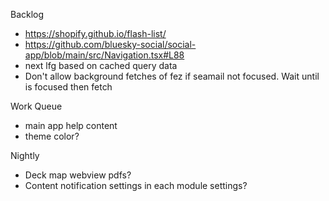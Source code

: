 Backlog
* https://shopify.github.io/flash-list/
* https://github.com/bluesky-social/social-app/blob/main/src/Navigation.tsx#L88
* next lfg based on cached query data
* Don't allow background fetches of fez if seamail not focused. Wait until is focused then fetch

Work Queue
* main app help content
* theme color?

Nightly
* Deck map webview pdfs?
* Content notification settings in each module settings?
